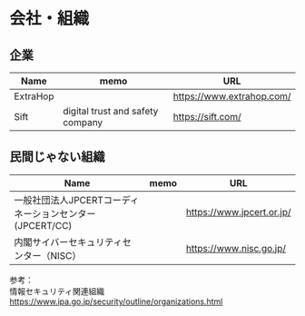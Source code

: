# 会社・組織

## 企業

|Name|memo|URL|
----|----|----
|ExtraHop||https://www.extrahop.com/|
|Sift|digital trust and safety company|https://sift.com/|

## 民間じゃない組織

|Name|memo|URL|
----|----|----
|一般社団法人JPCERTコーディネーションセンター(JPCERT/CC)||https://www.jpcert.or.jp/|
|内閣サイバーセキュリティセンター（NISC）||https://www.nisc.go.jp/|


参考：  
情報セキュリティ関連組織  
https://www.ipa.go.jp/security/outline/organizations.html
